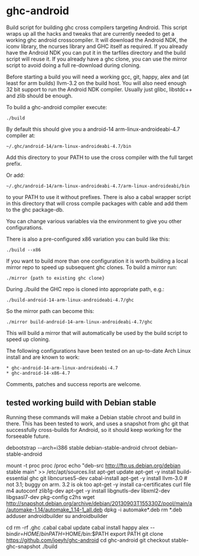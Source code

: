 ghc-android
===========

Build script for building ghc cross compilers targeting Android. This
script wraps up all the hacks and tweaks that are currently needed to
get a working ghc android crosscompiler. It will download the Android
NDK, the iconv library, the ncurses library and GHC itself as
required. If you already have the Android NDK you can put it in the
tarfiles directory and the build script will reuse it. If you already
have a ghc clone, you can use the mirror script to avoid doing a full
re-download during cloning.

Before starting a build you will need a working gcc, git, happy, alex
and (at least for arm builds) llvm-3.2 on the build host. You will also
need enough 32 bit support to run the Android NDK compiler. Usually
just glibc, libstdc++ and zlib should be enough.

To build a ghc-android compiler execute:

    ./build

By default this should give you a android-14 arm-linux-androideabi-4.7
compiler at:

    ~/.ghc/android-14/arm-linux-androideabi-4.7/bin

Add this directory to your PATH to use the cross compiler with the
full target prefix.

Or add:

    ~/.ghc/android-14/arm-linux-androideabi-4.7/arm-linux-androideabi/bin

to your PATH to use it without prefixes. There is also a cabal wrapper
script in this directory that will cross compile packages with cable
and add them to the ghc package-db.

You can change various variables via the environment to give you other
configurations.

There is also a pre-configured x86 variation you can build like this:

    ./build --x86

If you want to build more than one configuration it is worth building
a local mirror repo to speed up subsequent ghc clones. To build a
mirror run:

    ./mirror {path to existing ghc clone}
    
During ./build the GHC repo is cloned into appropriate path, e.g.:

    ./build-android-14-arm-linux-androideabi-4.7/ghc
    
So the mirror path can become this:

    ./mirror build-android-14-arm-linux-androideabi-4.7/ghc

This will build a mirror that will automatically be used by the build
script to speed up cloning.

The following configurations have been tested on an up-to-date Arch
Linux install and are known to work:

    * ghc-android-14-arm-linux-androideabi-4.7
    * ghc-android-14-x86-4.7

Comments, patches and success reports are welcome.

## tested working build with Debian stable

Running these commands will make a Debian stable chroot and build in there.
This has been tested to work, and uses a snapshot from ghc git that
successfully cross-builds for Android, so it should keep working for
the forseeable future.

debootstrap --arch=i386 stable debian-stable-android
chroot debian-stable-android

mount -t proc proc /proc
echo "deb-src http://ftp.us.debian.org/debian stable main" >> /etc/apt/sources.list
apt-get update
apt-get -y install build-essential ghc git libncurses5-dev cabal-install
apt-get -y install llvm-3.0 # not 3.1; buggy on arm. 3.2 is ok too
apt-get -y install ca-certificates curl file m4 autoconf zlib1g-dev
apt-get -y install libgnutls-dev libxml2-dev libgsasl7-dev pkg-config c2hs
wget http://snapshot.debian.org/archive/debian/20130903T155330Z/pool/main/a/automake-1.14/automake_1.14-1_all.deb
dpkg -i automake*.deb
rm *.deb
adduser androidbuilder
su androidbuilder

cd
rm -rf .ghc .cabal
cabal update
cabal install happy alex --bindir=$HOME/bin
PATH=$HOME/bin:$PATH
export PATH
git clone https://github.com/joeyh/ghc-android
cd ghc-android
git checkout stable-ghc-snapshot
./build
